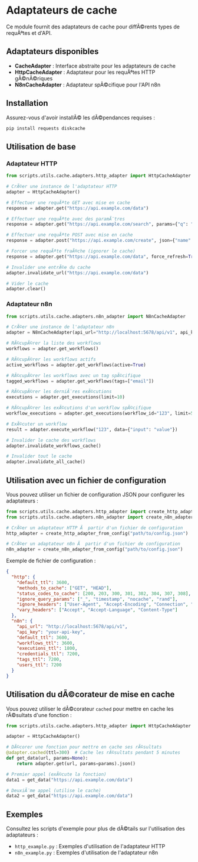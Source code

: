 ﻿# Adaptateurs de cache

Ce module fournit des adaptateurs de cache pour diffÃ©rents types de requÃªtes et d'API.

## Adaptateurs disponibles

- **CacheAdapter** : Interface abstraite pour les adaptateurs de cache
- **HttpCacheAdapter** : Adaptateur pour les requÃªtes HTTP gÃ©nÃ©riques
- **N8nCacheAdapter** : Adaptateur spÃ©cifique pour l'API n8n

## Installation

Assurez-vous d'avoir installÃ© les dÃ©pendances requises :

```bash
pip install requests diskcache
```

## Utilisation de base

### Adaptateur HTTP

```python
from scripts.utils.cache.adapters.http_adapter import HttpCacheAdapter

# CrÃ©er une instance de l'adaptateur HTTP
adapter = HttpCacheAdapter()

# Effectuer une requÃªte GET avec mise en cache
response = adapter.get("https://api.example.com/data")

# Effectuer une requÃªte avec des paramÃ¨tres
response = adapter.get("https://api.example.com/search", params={"q": "query"})

# Effectuer une requÃªte POST avec mise en cache
response = adapter.post("https://api.example.com/create", json={"name": "test"})

# Forcer une requÃªte fraÃ®che (ignorer le cache)
response = adapter.get("https://api.example.com/data", force_refresh=True)

# Invalider une entrÃ©e du cache
adapter.invalidate_url("https://api.example.com/data")

# Vider le cache
adapter.clear()
```

### Adaptateur n8n

```python
from scripts.utils.cache.adapters.n8n_adapter import N8nCacheAdapter

# CrÃ©er une instance de l'adaptateur n8n
adapter = N8nCacheAdapter(api_url="http://localhost:5678/api/v1", api_key="your-api-key")

# RÃ©cupÃ©rer la liste des workflows
workflows = adapter.get_workflows()

# RÃ©cupÃ©rer les workflows actifs
active_workflows = adapter.get_workflows(active=True)

# RÃ©cupÃ©rer les workflows avec un tag spÃ©cifique
tagged_workflows = adapter.get_workflows(tags=["email"])

# RÃ©cupÃ©rer les derniÃ¨res exÃ©cutions
executions = adapter.get_executions(limit=10)

# RÃ©cupÃ©rer les exÃ©cutions d'un workflow spÃ©cifique
workflow_executions = adapter.get_executions(workflow_id="123", limit=5)

# ExÃ©cuter un workflow
result = adapter.execute_workflow("123", data={"input": "value"})

# Invalider le cache des workflows
adapter.invalidate_workflows_cache()

# Invalider tout le cache
adapter.invalidate_all_cache()
```

## Utilisation avec un fichier de configuration

Vous pouvez utiliser un fichier de configuration JSON pour configurer les adaptateurs :

```python
from scripts.utils.cache.adapters.http_adapter import create_http_adapter_from_config
from scripts.utils.cache.adapters.n8n_adapter import create_n8n_adapter_from_config

# CrÃ©er un adaptateur HTTP Ã  partir d'un fichier de configuration
http_adapter = create_http_adapter_from_config("path/to/config.json")

# CrÃ©er un adaptateur n8n Ã  partir d'un fichier de configuration
n8n_adapter = create_n8n_adapter_from_config("path/to/config.json")
```

Exemple de fichier de configuration :

```json
{
  "http": {
    "default_ttl": 3600,
    "methods_to_cache": ["GET", "HEAD"],
    "status_codes_to_cache": [200, 203, 300, 301, 302, 304, 307, 308],
    "ignore_query_params": ["_", "timestamp", "nocache", "rand"],
    "ignore_headers": ["User-Agent", "Accept-Encoding", "Connection", "Cache-Control", "Pragma"],
    "vary_headers": ["Accept", "Accept-Language", "Content-Type"]
  },
  "n8n": {
    "api_url": "http://localhost:5678/api/v1",
    "api_key": "your-api-key",
    "default_ttl": 3600,
    "workflows_ttl": 3600,
    "executions_ttl": 1800,
    "credentials_ttl": 7200,
    "tags_ttl": 7200,
    "users_ttl": 7200
  }
}
```

## Utilisation du dÃ©corateur de mise en cache

Vous pouvez utiliser le dÃ©corateur `cached` pour mettre en cache les rÃ©sultats d'une fonction :

```python
from scripts.utils.cache.adapters.http_adapter import HttpCacheAdapter

adapter = HttpCacheAdapter()

# DÃ©corer une fonction pour mettre en cache ses rÃ©sultats
@adapter.cached(ttl=300)  # Cache les rÃ©sultats pendant 5 minutes
def get_data(url, params=None):
    return adapter.get(url, params=params).json()

# Premier appel (exÃ©cute la fonction)
data1 = get_data("https://api.example.com/data")

# DeuxiÃ¨me appel (utilise le cache)
data2 = get_data("https://api.example.com/data")
```

## Exemples

Consultez les scripts d'exemple pour plus de dÃ©tails sur l'utilisation des adaptateurs :

- `http_example.py` : Exemples d'utilisation de l'adaptateur HTTP
- `n8n_example.py` : Exemples d'utilisation de l'adaptateur n8n
